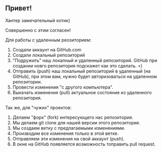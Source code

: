 ## Привет!

Хантер замечательный котик)

Совершенно с этим согласен!

Для работы с удаленным реозиторием:

1. Создали аккаунт на GitHub.com
2. Создали локальный репозиторий
3. "Подружить" наш локалный и удаленный репозиторий. GitHub при создании новго репозитория подскажет как это сделать. =)
4. Отправить (push) наш локальный репозиторий в удаленный (на GitHub), при этом вам, нужно будет авторизоваться на удаленном репозитории.
5. Провести изменения "с другого компьютера".
6. Выкачать изменения (pull) актуальное состояние из удаленного репозитория.

Так же, для "чужих" проектов:

1. Делаем "форк" (fork) интересующего нас репозитория.
2. Мы делаем git clone для нашей версии этого репозитория.
3. Мы создаем ветку с предлагаемыми изменениями.
4. Производим все изменения только в этой ветке.
5. Отправляем эти изменения на свой аккаунт (push).
6. В окне на GitHub появляется возможность топравить pull request.
